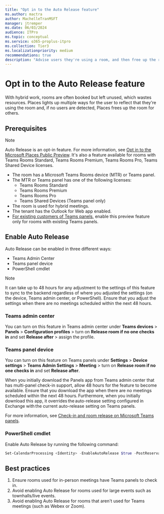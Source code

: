 ```yaml
---
title: "Opt in to the Auto Release feature"
ms.author: mactra
author: MachelleTranMSFT
manager: jtremper
ms.date: 06/03/2024
audience: ITPro
ms.topic: conceptual
ms.service: o365-proplus-itpro
ms.collection: Tier3
ms.localizationpriority: medium
recommendations: true
description: "Advise users they're using a room, and then free up the room for use by others if no current users are detected."
---
```


# Opt in to the Auto Release feature

With hybrid work, rooms are often booked but left unused, which wastes resources. Places lights up multiple ways for the user to reflect that they're using the room and, if no users are detected, Places frees up the room for others.

## Prerequisites

> [!NOTE]
> Auto Release is an opt-in feature. For more information, see [Opt in to the Microsoft Places Public Preview](opt-in-places-preview.md). It's also a feature available for rooms with Teams Rooms Standard, Teams Rooms Premium, Teams Rooms Pro, Teams Shared Device licenses.

- The room has a Microsoft Teams Rooms device (MTR) or Teams panel.
- The MTR or Teams panel has one of the following licenses:
  - Teams Rooms Standard
  - Teams Rooms Premium
  - Teams Rooms Pro
  - Teams Shared Devices (Teams panel only)
- The room is used for hybrid meetings.
- The tenant has the Outlook for Web app enabled.
- [For existing customers of Teams panels](/microsoftteams/devices/check-in-and-room-release), enable this preview feature only for rooms with existing Teams panels.

## Enable Auto Release

Auto Release can be enabled in three different ways:

- Teams Admin Center
- Teams panel device
- PowerShell cmdlet

> [!NOTE]
> It can take up to 48 hours for any adjustment to the settings of this feature to sync to the backend regardless of where you adjusted the settings (on the device, Teams admin center, or PowerShell). Ensure that you adjust the settings when there are no meetings scheduled within the next 48 hours.

### Teams admin center

You can turn on this feature in Teams admin center under **Teams devices** > **Panels** > **Configuration profiles** > turn on **Release room if no one checks in** and set **Release after** > assign the profile.

### Teams panel device

You can turn on this feature on Teams panels under **Settings** > **Device settings** > **Teams Admin Settings** > **Meeting** > turn on **Release room if no one checks in** and set **Release after**.

When you initially download the Panels app from Teams admin center that has multi-panel check-in support, allow 48 hours for the feature to become available. Ensure that you download the app when there are no meetings scheduled within the next 48 hours. Furthermore, when you initially download this app, it overrides the auto-release setting configured in Exchange with the current auto-release setting on Teams panels.

For more information, see [Check-in and room release on Microsoft Teams panels](/microsoftteams/devices/check-in-and-room-release).

### PowerShell cmdlet

Enable Auto Release by running the following command:

```powershell
Set-CalendarProcessing <Identity> -EnableAutoRelease $true -PostReservationMaxClaimTimeInMinutes 10
```

## Best practices

1. Ensure rooms used for in-person meetings have Teams panels to check in.
1. Avoid enabling Auto Release for rooms used for large events such as townhalls/live events.
1. Avoid enabling Auto Release for rooms that aren't used for Teams meetings (such as Webex or Zoom).
